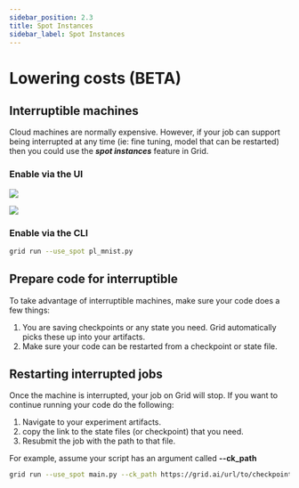 ```yaml
---
sidebar_position: 2.3
title: Spot Instances
sidebar_label: Spot Instances
---
```


# Lowering costs (BETA)

## Interruptible machines

Cloud machines are normally expensive. However, if your job can support being interrupted at any time (ie: fine tuning, model that can be restarted) then you could use the _**spot instances**_ feature in Grid.

### Enable via the UI

![](/images/runs/spot.gif)

![](/images/runs/usespot.png)

### Enable via the CLI

```bash
grid run --use_spot pl_mnist.py
```

## Prepare code for interruptible

To take advantage of interruptible machines, make sure your code does a few things:

1. You are saving checkpoints or any state you need. Grid automatically picks these up into your artifacts.
2. Make sure your code can be restarted from a checkpoint or state file.

## Restarting interrupted jobs

Once the machine is interrupted, your job on Grid will stop. If you want to continue running your code do the following:

1. Navigate to your experiment artifacts.
2. copy the link to the state files (or checkpoint) that you need.
3. Resubmit the job with the path to that file.

For example, assume your script has an argument called **--ck_path**

```bash
grid run --use_spot main.py --ck_path https://grid.ai/url/to/checkpoint.ckpt
```
